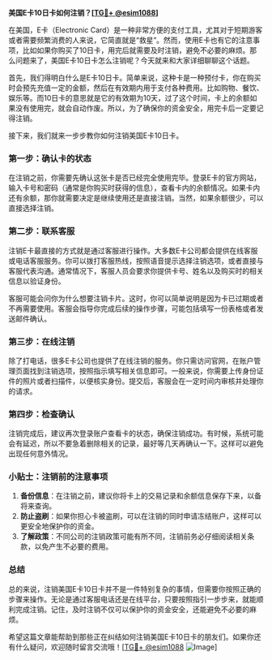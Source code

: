 **美国E卡10日卡如何注销？[[TG💪+ @esim1088](https://t.me/s/esim1088)]**

在美国，E卡（Electronic Card）是一种非常方便的支付工具，尤其对于短期游客或者需要频繁消费的人来说，它简直就是“救星”。然而，使用E卡也有它的注意事项，比如如果你购买了10日卡，用完后就需要及时注销，避免不必要的麻烦。那么问题来了，美国E卡10日卡怎么注销呢？今天就来和大家详细聊聊这个话题。

首先，我们得明白什么是E卡10日卡。简单来说，这种卡是一种预付卡，你在购买时会预先充值一定的金额，然后在有效期内用于支付各种费用。比如购物、餐饮、娱乐等。而10日卡的意思就是它的有效期为10天，过了这个时间，卡上的余额如果没有使用完，就会自动作废。所以，为了确保你的资金安全，用完卡后一定要记得注销。

接下来，我们就来一步步教你如何注销美国E卡10日卡。

### 第一步：确认卡的状态

在注销之前，你需要先确认这张卡是否已经完全使用完毕。登录E卡的官方网站，输入卡号和密码（通常是你购买时获得的信息），查看卡内的余额情况。如果卡内还有余额，那你就需要决定是继续使用还是直接注销。当然，如果余额很少，可以直接选择注销。

### 第二步：联系客服

注销E卡最直接的方式就是通过客服进行操作。大多数E卡公司都会提供在线客服或电话客服服务。你可以拨打客服热线，按照语音提示选择注销选项，或者直接与客服代表沟通。通常情况下，客服人员会要求你提供卡号、姓名以及购买时的相关信息以验证身份。

客服可能会问你为什么想要注销卡片。这时，你可以简单说明是因为卡已过期或者不再需要使用。客服会指导你完成后续的操作步骤，可能包括填写一份表格或者发送邮件确认。

### 第三步：在线注销

除了打电话，很多E卡公司也提供了在线注销的服务。你只需访问官网，在账户管理页面找到注销选项，按照指示填写相关信息即可。一般来说，你需要上传身份证件的照片或者扫描件，以便核实身份。提交后，客服会在一定时间内审核并处理你的请求。

### 第四步：检查确认

注销完成后，建议再次登录账户查看卡的状态，确保注销成功。有时候，系统可能会有延迟，所以不要急着删除相关的记录，最好等几天再确认一下。这样可以避免出现任何意外情况。

### 小贴士：注销前的注意事项

1. **备份信息**：在注销之前，建议你将卡上的交易记录和余额信息保存下来，以备将来查询。
2. **防止盗刷**：如果你担心卡被盗刷，可以在注销的同时申请冻结账户，这样可以更安全地保护你的资金。
3. **了解政策**：不同公司的注销政策可能有所不同，注销前务必仔细阅读相关条款，以免产生不必要的费用。

### 总结

总的来说，注销美国E卡10日卡并不是一件特别复杂的事情，但需要你按照正确的步骤来操作。无论是通过客服电话还是在线平台，只要按照指引一步步来，就能顺利完成注销。记住，及时注销不仅可以保护你的资金安全，还能避免不必要的麻烦。

希望这篇文章能帮助到那些正在纠结如何注销美国E卡10日卡的朋友们。如果你还有什么疑问，欢迎随时留言交流哦！[[TG💪+ @esim1088](https://t.me/s/esim1088) ![Image](https://i.postimg.cc/4NQfJmqS/Snipaste-2025-05-13-00-14-12.png)]